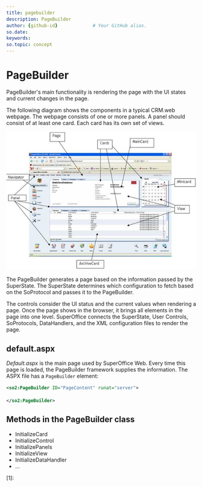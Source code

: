 ```yaml
---
title: pagebuilder       
description: PageBuilder
author: {github-id}             # Your GitHub alias.
so.date:
keywords:
so.topic: concept
---
```


# PageBuilder

PageBuilder's main functionality is rendering the page with the UI states and current changes in the page.

The following diagram shows the components in a typical CRM.web webpage. The webpage consists of one or more panels. A panel should consist of at least one card. Each card has its own set of views.

![02][img1]

The PageBuilder generates a page based on the information passed by the SuperState. The SuperState determines which configuration to fetch based on the SoProtocol and passes it to the PageBuilder.

The controls consider the UI status and the current values when rendering a page. Once the page shows in the browser, it brings all elements in the page into one level. SuperOffice connects the SuperState, User Controls, SoProtocols, DataHandlers, and the XML configuration files to render the page.

## default.aspx

*Default.aspx* is the main page used by SuperOffice Web. Every time this page is loaded, the PageBuilder framework supplies the information. The ASPX file has a `PageBuilder` element:

```XML
<so2:PageBuilder ID="PageContent" runat="server">

</so2:PageBuilder>
```

## Methods in the PageBuilder class

* InitializeCard
* InitializeControl
* InitializePanels
* InitializeView
* InitializeDataHandler
* ...

<!-- Referenced links -->
[1]:

<!-- Referenced images -->
[img1]: media/image002.jpg
